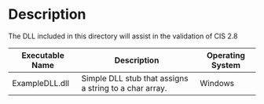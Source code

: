 # Description

The DLL included in this directory will assist in the validation of CIS 2.8

|Executable Name|Description|Operating System|
|---|---|---|
| ExampleDLL.dll  | Simple DLL stub that assigns a string to a char array.  | Windows |

 
